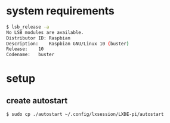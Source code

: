 # system requirements

```sh
$ lsb_release -a
No LSB modules are available.
Distributor ID:	Raspbian
Description:	Raspbian GNU/Linux 10 (buster)
Release:	10
Codename:	buster
```

# setup
## create autostart
```sh
$ sudo cp ./autostart ~/.config/lxsession/LXDE-pi/autostart
```
